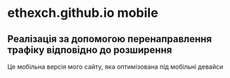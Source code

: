 # ethexch.github.io mobile
## Реалізація за допомогою перенаправлення трафіку відповідно до розширення
Це мобільна версія мого сайту, яка оптимізована під мобільні девайси